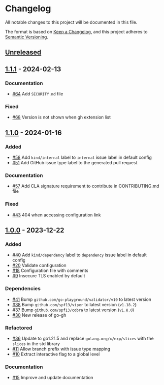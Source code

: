 # Changelog

All notable changes to this project will be documented in this file.

The format is based on [Keep a Changelog](https://keepachangelog.com/en/1.0.0/),
and this project adheres to [Semantic Versioning](https://semver.org/spec/v2.0.0.html).

## [Unreleased]

## [1.1.1] - 2024-02-13

### Documentation

- [#64](https://github.com/InditexTech/gh-sherpa/issues/64) Add `SECURITY.md` file

### Fixed

- [#68](https://github.com/InditexTech/gh-sherpa/issues/68) Version is not shown when gh extension list

## [1.1.0] - 2024-01-16

### Added

- [#58](https://github.com/InditexTech/gh-sherpa/issues/58) Add `kind/internal` label to `internal` issue label in default config
- [#51](https://github.com/InditexTech/gh-sherpa/issues/51) Add GitHub issue type label to the generated pull request

### Documentation

- [#57](https://github.com/InditexTech/gh-sherpa/issues/57) Add CLA signature requirement to contribute in CONTRIBUTING.md file

### Fixed

- [#43](https://github.com/InditexTech/gh-sherpa/issues/43) 404 when accessing configuration link

## [1.0.0] - 2023-12-22

### Added

- [#40](https://github.com/InditexTech/gh-sherpa/issues/40) Add `kind/dependency` label to `dependency` issue label in default config
- [#20](https://github.com/InditexTech/gh-sherpa/issues/20) Validate configuration
- [#18](https://github.com/InditexTech/gh-sherpa/issues/18) Configuration file with comments
- [#9](https://github.com/InditexTech/gh-sherpa/issues/9) Insecure TLS enabled by default

### Dependencies

- [#41](https://github.com/InditexTech/gh-sherpa/issues/41) Bump `github.com/go-playground/validator/v10` to latest version
- [#38](https://github.com/InditexTech/gh-sherpa/issues/38) Bump `github.com/spf13/viper` to latest version (`v1.18.2`)
- [#37](https://github.com/InditexTech/gh-sherpa/issues/37) Bump `github.com/spf13/cobra` to latest version (`v1.8.0`)
- [#30](https://github.com/InditexTech/gh-sherpa/issues/30) New release of go-gh

### Refactored

- [#36](https://github.com/InditexTech/gh-sherpa/issues/36) Update to go1.21.5 and replace `golang.org/x/exp/slices` with the `slices` in the std library
- [#11](https://github.com/InditexTech/gh-sherpa/issues/11) Allow branch prefix with issue type mapping
- [#10](https://github.com/InditexTech/gh-sherpa/issues/10) Extract interactive flag to a global level

### Documentation

- [#15](https://github.com/InditexTech/gh-sherpa/issues/15) Improve and update documentation

[Unreleased]: https://github.com/InditexTech/gh-sherpa/compare/1.1.1...release/1.1.1
[1.1.1]: https://github.com/InditexTech/gh-sherpa/compare/1.1.0...1.1.1
[1.1.0]: https://github.com/InditexTech/gh-sherpa/compare/1.0.0...1.1.0
[1.0.0]: https://github.com/InditexTech/gh-sherpa/commits/1.0.0

